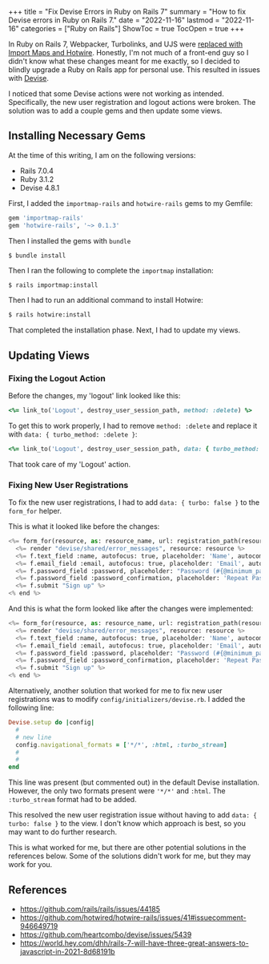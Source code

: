 +++
title = "Fix Devise Errors in Ruby on Rails 7"
summary = "How to fix Devise errors in Ruby on Rails 7."
date = "2022-11-16"
lastmod = "2022-11-16"
categories = ["Ruby on Rails"]
ShowToc = true
TocOpen = true
+++

In Ruby on Rails 7, Webpacker, Turbolinks, and UJS were [replaced with Import Maps and Hotwire](https://world.hey.com/dhh/rails-7-will-have-three-great-answers-to-javascript-in-2021-8d68191b).
Honestly, I'm not much of a front-end guy so I didn't know what these changes meant for me exactly, so I decided to blindly upgrade a Ruby on Rails app for personal use.
This resulted in issues with [Devise](https://github.com/heartcombo/devise).

I noticed that some Devise actions were not working as intended.
Specifically, the new user registration and logout actions were broken.
The solution was to add a couple gems and then update some views.

## Installing Necessary Gems

At the time of this writing, I am on the following versions:

- Rails 7.0.4
- Ruby 3.1.2
- Devise 4.8.1

First, I added the `importmap-rails` and `hotwire-rails` gems to my Gemfile:

```ruby
gem 'importmap-rails'
gem 'hotwire-rails', '~> 0.1.3'
```

Then I installed the gems with `bundle`

```
$ bundle install
```

Then I ran the following to complete the `importmap` installation:

```sh
$ rails importmap:install
```

Then I had to run an additional command to install Hotwire:


```sh
$ rails hotwire:install
```

That completed the installation phase. Next, I had to update my views.

## Updating Views

### Fixing the Logout Action

Before the changes, my 'logout' link looked like this:

```ruby
<%= link_to('Logout', destroy_user_session_path, method: :delete) %>
```

To get this to work properly, I had to remove `method: :delete` and replace it with `data: { turbo_method: :delete }`:

```ruby
<%= link_to('Logout', destroy_user_session_path, data: { turbo_method: :delete }) %>
```

That took care of my 'Logout' action.

### Fixing New User Registrations

To fix the new user registrations, I had to add `data: { turbo: false }` to the `form_for` helper.

This is what it looked like before the changes:

```py
<%= form_for(resource, as: resource_name, url: registration_path(resource_name)) do |f| %>
  <%= render "devise/shared/error_messages", resource: resource %>
  <%= f.text_field :name, autofocus: true, placeholder: 'Name', autocomplete: "name" %>
  <%= f.email_field :email, autofocus: true, placeholder: 'Email', autocomplete: "email" %>
  <%= f.password_field :password, placeholder: "Password (#{@minimum_password_length} characters minimum)", autocomplete: "new-password" %>
  <%= f.password_field :password_confirmation, placeholder: 'Repeat Password', autocomplete: "new-password" %>
  <%= f.submit "Sign up" %>
<% end %>
```

And this is what the form looked like after the changes were implemented:

```py
<%= form_for(resource, as: resource_name, url: registration_path(resource_name), data: { turbo: false }) do |f| %>
  <%= render "devise/shared/error_messages", resource: resource %>
  <%= f.text_field :name, autofocus: true, placeholder: 'Name', autocomplete: "name" %>
  <%= f.email_field :email, autofocus: true, placeholder: 'Email', autocomplete: "email" %>
  <%= f.password_field :password, placeholder: "Password (#{@minimum_password_length} characters minimum)", autocomplete: "new-password" %>
  <%= f.password_field :password_confirmation, placeholder: 'Repeat Password', autocomplete: "new-password" %>
  <%= f.submit "Sign up" %>
<% end %>
```

Alternatively, another solution that worked for me to fix new user registrations was to modify `config/initializers/devise.rb`.
I added the following line:

```ruby
Devise.setup do |config|
  #
  # new line
  config.navigational_formats = ['*/*', :html, :turbo_stream]
  #
  #
end
```

This line was present (but commented out) in the default Devise installation. However, the only two formats present were `'*/*'` and `:html`.
The `:turbo_stream` format had to be added.

This resolved the new user registration issue without having to add `data: { turbo: false }` to the view. I don't know which approach is best, so you may want to do further research.

This is what worked for me, but there are other potential solutions in the references below. Some of the solutions didn't work for me, but they may work for you.

## References

- https://github.com/rails/rails/issues/44185
- https://github.com/hotwired/hotwire-rails/issues/41#issuecomment-946649719
- https://github.com/heartcombo/devise/issues/5439
- https://world.hey.com/dhh/rails-7-will-have-three-great-answers-to-javascript-in-2021-8d68191b
